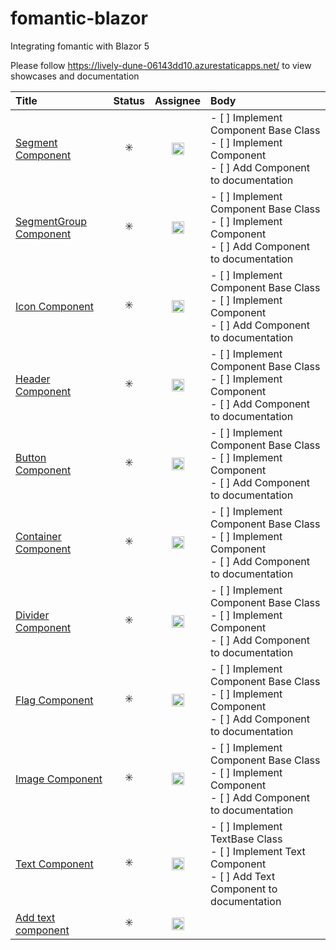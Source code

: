 # fomantic-blazor

Integrating fomantic with Blazor 5 

Please follow https://lively-dune-06143dd10.azurestaticapps.net/ to view showcases and documentation 


<!-- issueTable -->

| Title                                                                                          |         Status          |                                                           Assignee                                                           | Body                                                                                                              |
| :--------------------------------------------------------------------------------------------- | :---------------------: | :--------------------------------------------------------------------------------------------------------------------------: | :---------------------------------------------------------------------------------------------------------------- |
| <a href="https://github.com/ahmed007boss/fomantic-blazor/issues/11">Segment Component</a>      | :eight_spoked_asterisk: | <a href="https://github.com/ahmed007boss"><img src="https://avatars1.githubusercontent.com/u/20624652?v=4" width="20" /></a> | - [ ] Implement Component Base Class<br />- [ ] Implement Component<br />- [ ] Add Component to documentation     |
| <a href="https://github.com/ahmed007boss/fomantic-blazor/issues/10">SegmentGroup Component</a> | :eight_spoked_asterisk: | <a href="https://github.com/ahmed007boss"><img src="https://avatars1.githubusercontent.com/u/20624652?v=4" width="20" /></a> | - [ ] Implement Component Base Class<br />- [ ] Implement Component<br />- [ ] Add Component to documentation     |
| <a href="https://github.com/ahmed007boss/fomantic-blazor/issues/9">Icon Component</a>          | :eight_spoked_asterisk: | <a href="https://github.com/ahmed007boss"><img src="https://avatars1.githubusercontent.com/u/20624652?v=4" width="20" /></a> | - [ ] Implement Component Base Class<br />- [ ] Implement Component<br />- [ ] Add Component to documentation     |
| <a href="https://github.com/ahmed007boss/fomantic-blazor/issues/8">Header Component</a>        | :eight_spoked_asterisk: | <a href="https://github.com/ahmed007boss"><img src="https://avatars1.githubusercontent.com/u/20624652?v=4" width="20" /></a> | - [ ] Implement Component Base Class<br />- [ ] Implement Component<br />- [ ] Add Component to documentation     |
| <a href="https://github.com/ahmed007boss/fomantic-blazor/issues/7">Button Component</a>        | :eight_spoked_asterisk: | <a href="https://github.com/ahmed007boss"><img src="https://avatars1.githubusercontent.com/u/20624652?v=4" width="20" /></a> | - [ ] Implement Component Base Class<br />- [ ] Implement Component<br />- [ ] Add Component to documentation     |
| <a href="https://github.com/ahmed007boss/fomantic-blazor/issues/6">Container Component</a>     | :eight_spoked_asterisk: | <a href="https://github.com/ahmed007boss"><img src="https://avatars1.githubusercontent.com/u/20624652?v=4" width="20" /></a> | - [ ] Implement Component Base Class<br />- [ ] Implement Component<br />- [ ] Add Component to documentation     |
| <a href="https://github.com/ahmed007boss/fomantic-blazor/issues/5">Divider Component</a>       | :eight_spoked_asterisk: | <a href="https://github.com/ahmed007boss"><img src="https://avatars1.githubusercontent.com/u/20624652?v=4" width="20" /></a> | - [ ] Implement Component Base Class<br />- [ ] Implement Component<br />- [ ] Add Component to documentation     |
| <a href="https://github.com/ahmed007boss/fomantic-blazor/issues/4">Flag Component</a>          | :eight_spoked_asterisk: | <a href="https://github.com/ahmed007boss"><img src="https://avatars1.githubusercontent.com/u/20624652?v=4" width="20" /></a> | - [ ] Implement Component Base Class<br />- [ ] Implement Component<br />- [ ] Add Component to documentation     |
| <a href="https://github.com/ahmed007boss/fomantic-blazor/issues/3">Image Component</a>         | :eight_spoked_asterisk: | <a href="https://github.com/ahmed007boss"><img src="https://avatars1.githubusercontent.com/u/20624652?v=4" width="20" /></a> | - [ ] Implement Component Base Class<br />- [ ] Implement Component<br />- [ ] Add Component to documentation     |
| <a href="https://github.com/ahmed007boss/fomantic-blazor/issues/2">Text Component</a>          | :eight_spoked_asterisk: | <a href="https://github.com/ahmed007boss"><img src="https://avatars1.githubusercontent.com/u/20624652?v=4" width="20" /></a> | - [ ] Implement TextBase Class<br />- [ ] Implement Text Component<br />- [ ] Add Text Component to documentation |
| <a href="https://github.com/ahmed007boss/fomantic-blazor/pull/1">Add text component </a>       | :eight_spoked_asterisk: | <a href="https://github.com/ahmed007boss"><img src="https://avatars1.githubusercontent.com/u/20624652?v=4" width="20" /></a> |                                                                                                                   |

<!-- issueTable -->

